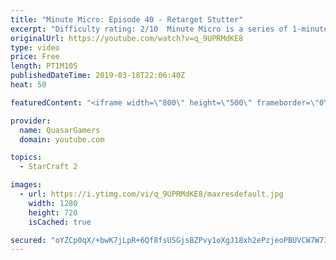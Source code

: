 ```yaml
---
title: "Minute Micro: Episode 40 - Retarget Stutter"
excerpt: "Difficulty rating: 2/10  Minute Micro is a series of 1-minute videos explaining how to perform common micro techniques. This episode is on using stutter step to retarget.  twitch.tv/Quasarprintf"
originalUrl: https://youtube.com/watch?v=q_9UPRMdKE8
type: video
price: Free
length: PT1M10S
publishedDateTime: 2019-03-18T22:06:40Z
heat: 50

featuredContent: "<iframe width=\"800\" height=\"500\" frameborder=\"0\" src=\"https://www.youtube.com/embed/q_9UPRMdKE8\" allow=\"accelerometer; autoplay; encrypted-media; gyroscope; picture-in-picture\" allowfullscreen></iframe>"

provider:
  name: QuasarGamers
  domain: youtube.com

topics:
  - StarCraft 2

images:
  - url: https://i.ytimg.com/vi/q_9UPRMdKE8/maxresdefault.jpg
    width: 1280
    height: 720
    isCached: true

secured: "oYZCp0qX/+bwK7jLpR+6Qf8fsUSGjsBZPvy1oXgJ18xh2ePzjeoPBUVCW7W7IGy4cFw45K232+kAEPxMDJsr6TcPKO6yKojtlhkQ4uSpSxZUtKhSuKUrNFW6z4ltlFe666jrCLoASek6IZneoMDt4QoxdkJxYJUpXzyebfa6JTfk23yxVWF/EJy5P+Y5TEKmwzUZYVpP75h0A6e/ZqFV9IUk25xwYQL6PYTr7vnYO9gt8XTmsjQ1p0hIPjMaX3q99PL/OWL5GYUIArZ7XpVaZf6NWExpmr1QAevVCefZ0Gm6PhQnwMlx7Tf8PCeC+HHm7ff/Gt0HLm4XTpaWc74IKfCNQ3aKfbPMLBFmlKEnLF/kZe+8zzo/0kx3I9r1kBUYLJ4FkOkjW8964ZBK7TR7qv2ZVPBmcctT+oiZtXQ2g78=;tIDWcN9FaRqWxLOQiiRBlg=="
---
```


